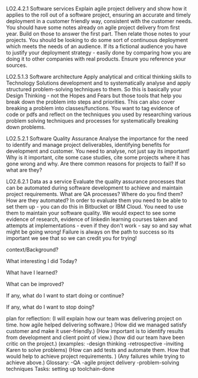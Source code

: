 LO2.4.2.1
Software services
Explain agile project delivery and show how it applies to the roll out of a software project, ensuring an accurate and timely deployment in a customer friendly way, consistent with the customer needs.
You should have some notes already on agile project delivery from first year. Build on those to answer the first part. Then relate those notes to your projects. You should be looking to do some sort of continuous deployment which meets the needs of an audience. If its a fictional audience you have to justify your deployment strategy - easily done by comparing how you are doing it to other companies with real products. Ensure you reference your sources.

LO2.5.1.3
Software architecture
Apply analytical and critical thinking skills to Technology Solutions development and to systematically analyse and apply structured problem-solving techniques to them.
So this is basically your Design Thinking - not the Hopes and Fears but those tools that help you break down the problem into steps and priorities. This can also cover breaking a problem into classes/functions. You want to tag evidence of code or pdfs and reflect on the techniques you used by researching various problem solving techniques and processes for systematically breaking down problems.

LO2.5.2.1
Software Quality Assurance
Analyse the importance for the need to identify and manage project deliverables, identifying benefits for development and customer.
You need to analyse, not just say its important! Why is it important, cite some case studies, cite some projects where it has gone wrong and why. Are there common reasons for projects to fail? If so what are they?

LO2.6.2.1
Data as a service
Evaluate the quality assurance processes that can be automated during software development to achieve and maintain project requirements.
What are QA processes? Where do you find them? How are they automated? In order to evaluate them you need to be able to set them up - you can do this in Bitbucket or IBM Cloud. You need to use them to maintain your software quality. We would expect to see some evidence of research, evidence of linkedin learning courses taken and attempts at implementations - even if they don't work - say so and say what might be going wrong! Failure is always on the path to success so its important we see that so we can credit you for trying!


context/Background?

What interesting I did Today?

What have I learned?

What can be improved?

If any, what do I want to start doing or continue?

If any, what do I want to stop doing?

plan for reflection:
(I will explain how our team was delivering project on time. how agile helped delivering software.)
(How did we managed satisfy customer and make it user-friendly.) (How important is to identify results from development and client point of view.)
(how did our team have been critic on the project.)
(examples:
-design thinking
-retrospective
-inviting Karen to solve problems)
(How can add tests and automate them. How that would help to achieve project requirements. )
(Any failures while trying to achieve above.)
Glossary:
-QA
-agile project delivery
-problem-solving techniques
Tasks:
setting up toolchain-done
